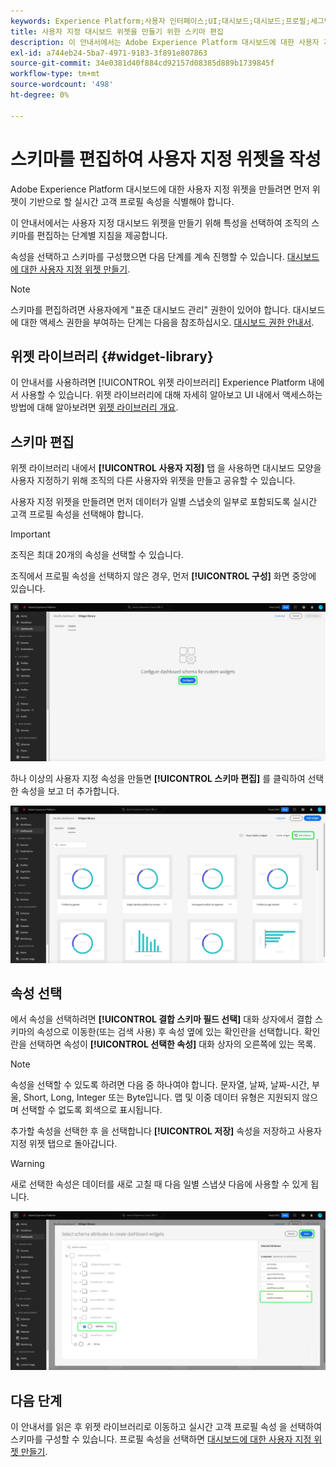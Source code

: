 ```yaml
---
keywords: Experience Platform;사용자 인터페이스;UI;대시보드;대시보드;프로필;세그먼트;대상;라이선스 사용
title: 사용자 지정 대시보드 위젯을 만들기 위한 스키마 편집
description: 이 안내서에서는 Adobe Experience Platform 대시보드에 대한 사용자 지정 위젯을 만들기 위해 특성을 선택하고 조직의 스키마를 구성하기 위한 단계별 지침을 제공합니다.
exl-id: a744eb24-5ba7-4971-9183-3f891e807863
source-git-commit: 34e0381d40f884cd92157d08385d889b1739845f
workflow-type: tm+mt
source-wordcount: '498'
ht-degree: 0%

---
```


# 스키마를 편집하여 사용자 지정 위젯을 작성

Adobe Experience Platform 대시보드에 대한 사용자 지정 위젯을 만들려면 먼저 위젯이 기반으로 할 실시간 고객 프로필 속성을 식별해야 합니다.

이 안내서에서는 사용자 지정 대시보드 위젯을 만들기 위해 특성을 선택하여 조직의 스키마를 편집하는 단계별 지침을 제공합니다.

속성을 선택하고 스키마를 구성했으면 다음 단계를 계속 진행할 수 있습니다. [대시보드에 대한 사용자 지정 위젯 만들기](custom-widgets.md).

>[!NOTE]
>
>스키마를 편집하려면 사용자에게 &quot;표준 대시보드 관리&quot; 권한이 있어야 합니다. 대시보드에 대한 액세스 권한을 부여하는 단계는 다음을 참조하십시오. [대시보드 권한 안내서](../permissions.md).

## 위젯 라이브러리 {#widget-library}

이 안내서를 사용하려면 [!UICONTROL 위젯 라이브러리] Experience Platform 내에서 사용할 수 있습니다. 위젯 라이브러리에 대해 자세히 알아보고 UI 내에서 액세스하는 방법에 대해 알아보려면 [위젯 라이브러리 개요](widget-library.md).

## 스키마 편집

위젯 라이브러리 내에서 **[!UICONTROL 사용자 지정]** 탭 을 사용하면 대시보드 모양을 사용자 지정하기 위해 조직의 다른 사용자와 위젯을 만들고 공유할 수 있습니다.

사용자 지정 위젯을 만들려면 먼저 데이터가 일별 스냅숏의 일부로 포함되도록 실시간 고객 프로필 속성을 선택해야 합니다.

>[!IMPORTANT]
>
>조직은 최대 20개의 속성을 선택할 수 있습니다.

조직에서 프로필 속성을 선택하지 않은 경우, 먼저 **[!UICONTROL 구성]** 화면 중앙에 있습니다.

![구성 이 강조 표시된 위젯 라이브러리 작업 영역의 사용자 지정 탭입니다.](../images/customization/configure-schema.png)

하나 이상의 사용자 지정 속성을 만들면 **[!UICONTROL 스키마 편집]** 를 클릭하여 선택한 속성을 보고 더 추가합니다.

![편집 스키마가 강조 표시된 위젯 라이브러리 작업 영역의 사용자 지정 탭입니다.](../images/customization/edit-schema.png)

## 속성 선택

에서 속성을 선택하려면 **[!UICONTROL 결합 스키마 필드 선택]** 대화 상자에서 결합 스키마의 속성으로 이동한(또는 검색 사용) 후 속성 옆에 있는 확인란을 선택합니다. 확인란을 선택하면 속성이 **[!UICONTROL 선택한 속성]** 대화 상자의 오른쪽에 있는 목록.

>[!NOTE]
>
>속성을 선택할 수 있도록 하려면 다음 중 하나여야 합니다. 문자열, 날짜, 날짜-시간, 부울, Short, Long, Integer 또는 Byte입니다. 맵 및 이중 데이터 유형은 지원되지 않으며 선택할 수 없도록 회색으로 표시됩니다.

추가할 속성을 선택한 후 을 선택합니다 **[!UICONTROL 저장]** 속성을 저장하고 사용자 지정 위젯 탭으로 돌아갑니다.

>[!WARNING]
>새로 선택한 속성은 데이터를 새로 고칠 때 다음 일별 스냅샷 다음에 사용할 수 있게 됩니다.

![속성을 사용하여 스키마 속성을 선택하고 [저장]을 강조 표시하는 대화 상자](../images/customization/select-attribute.png)

## 다음 단계

이 안내서를 읽은 후 위젯 라이브러리로 이동하고 실시간 고객 프로필 속성 을 선택하여 스키마를 구성할 수 있습니다. 프로필 속성을 선택하면 [대시보드에 대한 사용자 지정 위젯 만들기](custom-widgets.md).
